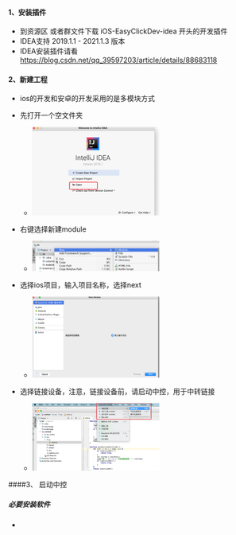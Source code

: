 #### 1、安装插件

- 到资源区 或者群文件下载 iOS-EasyClickDev-idea 开头的开发插件
- IDEA支持 2019.1.1 - 2021.1.3 版本
- IDEA安装插件请看 https://blog.csdn.net/qq_39597203/article/details/88683118

#### 2、新建工程

- ios的开发和安卓的开发采用的是多模块方式
- 先打开一个空文件夹
  - <img src="images/image-20220105095538754.png" alt="image-20220105095538754" style="zoom:25%;" />
- 右键选择新建module
  - <img src="images/image-20220105095622057.png" alt="image-20220105095622057" style="zoom:25%;" />



- 选择ios项目，输入项目名称，选择next
  - <img src="images/image-20220105095702169.png" alt="image-20220105095702169" style="zoom:25%;" />
- 选择链接设备，注意，链接设备前，请启动中控，用于中转链接
  - <img src="images/image-20220105095753431.png" alt="image-20220105095753431" style="zoom:25%;" />

####3、 启动中控

##### 必要安装软件

- 
